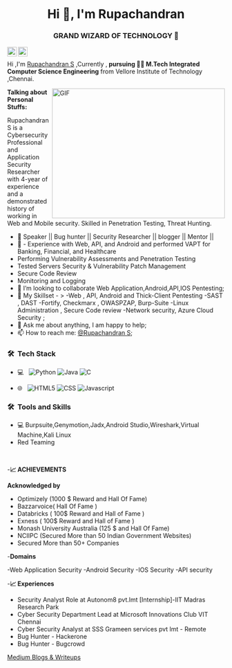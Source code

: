 <h1 align="center">Hi 👋, I'm Rupachandran</h1> <h3 align="center">GRAND WIZARD OF TECHNOLOGY 🖖</h3>

<a href="https://www.linkedin.com/in/rupachandrans/">
  <img align="left" alt="Rupachandran's LinkedIN" width="22px" src="https://cdn.jsdelivr.net/npm/simple-icons@v3/icons/linkedin.svg" />
</a>
<a href="https://github.com/Rupachandran">
  <img align="left" alt="Rupachandran's Github" width="22px" src="https://cdn.jsdelivr.net/npm/simple-icons@3.13.0/icons/github.svg" />
</a>
<br />



Hi ,I'm [Rupachandran S](https://www.linkedin.com/in/rupachandrans/) ,Currently ,<strong> pursuing 👩‍💻 M.Tech Integrated Computer Science Engineering</strong> from Vellore Institute of Technology ,Chennai.


 <img align="right" alt="GIF" src="https://user-images.githubusercontent.com/55389276/140866485-8fb1c876-9a8f-4d6a-98dc-08c4981eaf70.gif" width="400" height="300" />

**Talking about Personal Stuffs:**

Rupachandran S is a Cybersecurity Professional and Application Security Researcher with 4-year of experience and a demonstrated history of working in Web and Mobile security. Skilled in Penetration Testing, Threat Hunting.

- 🔭 Speaker || Bug hunter || Security Researcher || blogger || Mentor ||
- 🌱 - Experience with Web, API, and Android and performed VAPT for Banking, Financial, and Healthcare
- Performing Vulnerability Assessments and Penetration Testing
- Tested Servers Security & Vulnerability Patch Management 
- Secure Code Review 
- Monitoring and Logging 
- 👯 I’m looking to collaborate Web Application,Android,API,IOS Pentesting;
- 🤔 My Skillset - >
-Web , API, Android and Thick-Client Pentesting
-SAST , DAST 
-Fortify, Checkmarx , OWASPZAP, Burp-Suite
-Linux Administration , Secure Code review
-Network security, Azure Cloud Security ;  
- 💬 Ask me about anything, I am happy to help;
- 📫 How to reach me: [@Rupachandran S](https://www.linkedin.com/in/rupachandrans/);

<h3> 🛠 &nbsp;Tech Stack</h3>

- 💻 &nbsp;
  ![Python](https://img.shields.io/badge/-Python-333333?style=flat&logo=python)
  ![Java](https://img.shields.io/badge/-Java-333333?style=flat&logo=Java&logoColor=007396)
  ![C](https://img.shields.io/badge/-C-333333?style=flat&logo=C)

 
- 🌐 &nbsp;
  ![HTML5](https://img.shields.io/badge/-HTML5-333333?style=flat&logo=HTML5)
  ![CSS](https://img.shields.io/badge/-CSS-333333?style=flat&logo=CSS3&logoColor=1572B6)
  ![Javascript](https://img.shields.io/badge/-Javascript-333333?style=flat&logo=javascript)

<h3> 🛠 &nbsp;Tools and Skills</h3>

-  💻 Burpsuite,Genymotion,Jadx,Android Studio,Wireshark,Virtual Machine,Kali Linux
-  Red Teaming

<br/>
  

-**📈 ACHIEVEMENTS**

 **Acknowledged by**
- Optimizely (1000 $ Reward and Hall Of Fame)
- Bazzarvoice( Hall Of Fame )
- Databricks ( 100$ Reward and Hall of Fame )
- Exness ( 100$ Reward and Hall of Fame )
- Monash University Australia (125 $ and Hall Of Fame)
-  NCIIPC (Secured More than 50 Indian Government Websites)
-  Secured More than 50+ Companies

-**Domains**

-Web Application Security
-Android Security
-IOS Security
-API security

-**📈 Experiences**

- Security Analyst Role at Autonom8 pvt.lmt [Internship]-IIT Madras Research Park
- Cyber Security Department Lead at Microsoft Innovations Club VIT Chennai
- Cyber Security Analyst at SSS Grameen services pvt lmt - Remote
- Bug Hunter - Hackerone
- Bug Hunter - Bugcrowd

[Medium Blogs & Writeups](https://medium.com/@rupachandrans)
<br/>

